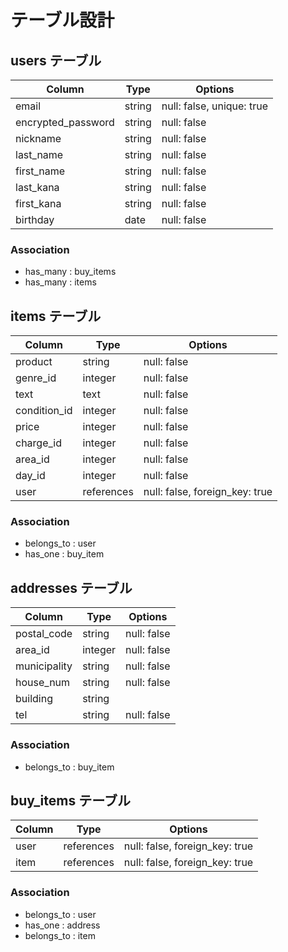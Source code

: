 # テーブル設計

## users テーブル

| Column             | Type       | Options     |
| ------------------ | ---------- | ----------- |
| email              | string     | null: false, unique: true |
| encrypted_password | string     | null: false |
| nickname           | string     | null: false |
| last_name          | string     | null: false |
| first_name         | string     | null: false |
| last_kana          | string     | null: false |
| first_kana         | string     | null: false |
| birthday           | date       | null: false |

### Association

- has_many : buy_items
- has_many : items

 ## items テーブル

| Column             | Type       | Options     |
| -------------------| -----------| ----------- |
| product            | string     | null: false |
| genre_id           | integer    | null: false |
| text               | text       | null: false |
| condition_id       | integer    | null: false |
| price              | integer    | null: false |
| charge_id          | integer    | null: false |
| area_id            | integer    | null: false |
| day_id             | integer    | null: false |
| user               | references | null: false, foreign_key: true |

### Association

- belongs_to : user
- has_one : buy_item

## addresses テーブル

| Column             | Type       | Options     |
| -------------------| -----------| ----------- |
| postal_code        | string     | null: false |
| area_id            | integer    | null: false |
| municipality       | string     | null: false |
| house_num          | string     | null: false |
| building           | string     |             |
| tel                | string     | null: false |

### Association

- belongs_to : buy_item

## buy_items テーブル
| Column             | Type       | Options     |
| -------------------| -----------| ----------- |
| user               | references | null: false, foreign_key: true |
| item               | references | null: false, foreign_key: true |

### Association

- belongs_to : user
- has_one    : address
- belongs_to : item